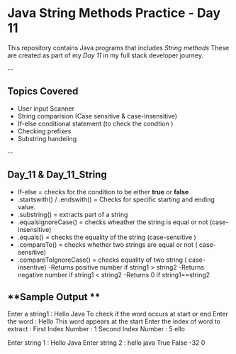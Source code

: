 # Java String Methods Practice - Day 11
This repository contains Java programs that includes *String methods* 
These are created as part of my *Day 11* in my full stack developer journey.

--
## Topics Covered 
* User input Scanner
*  String comparision (Case sensitive & case-insensitive)
* If-else conditional statement (to check the condtion )
* Checking prefixes 
* Substring handeling 

--
## Day_11 & Day_11_String
* If-else = checks for the condition to be either **true** or **false** 
* .startswith() / .endswith() = Checks for specific starting and ending value.
* .substring() = extracts part of a string
* .equalsIgnoreCase() = checks wheather the string is equal or not (case-insensitive)
* .equals() = checks the equality of the string (case-sensitive )
* .compareTo() = checks whether two strings are equal or not ( case- sensitive)
* .compareToIgnoreCase() = checks equality of two string ( case-insentive)
  -Returns positive number if string1 > string2
  -Returns negative number if string1 < string2
  -Returns 0 if string1==string2

 **Sample Output **
 --
Enter a string1 : Hello Java
To check if the word occurs at start or end 
Enter the word : Hello
This word appears at the start
Enter the index of word to extract : 
First Index Number : 1
Second Index Number : 5
ello

Enter string 1 : Hello Java 
Enter string 2 : hello java
True
False
-32
0


  


